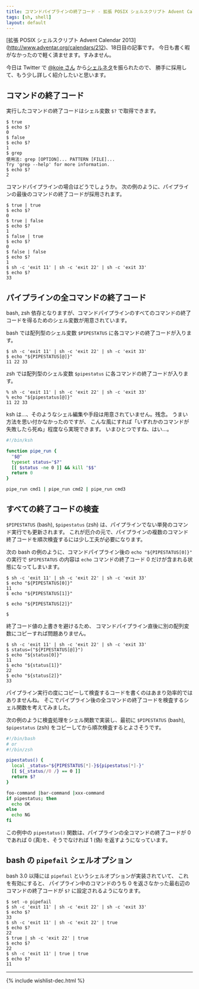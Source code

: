 ```yaml
---
title: コマンドパイプラインの終了コード - 拡張 POSIX シェルスクリプト Advent Calendar 2013
tags: [sh, shell]
layout: default
---
```


[拡張 POSIX シェルスクリプト Advent Calendar 2013]
(http://www.adventar.org/calendars/212)、18日目の記事です。
今日も書く暇がなかったので軽く済ませます。すみません。

今日は Twitter で [@koie さん](https://twitter.com/koie)
から[シェルネタ](https://twitter.com/koie/status/413209516046438400)を振られたので、
勝手に採用して、もう少し詳しく紹介したいと思います。

コマンドの終了コード
----------------------------------------------------------------------

実行したコマンドの終了コードはシェル変数 `$?` で取得できます。

``` console
$ true
$ echo $?
0
$ false
$ echo $?
1
$ grep
使用法: grep [OPTION]... PATTERN [FILE]...
Try 'grep --help' for more information.
$ echo $?
2
```

コマンドパイプラインの場合はどうでしょうか。
次の例のように、パイプラインの最後のコマンドの終了コードが採用されます。

``` console
$ true | true
$ echo $?
0
$ true | false
$ echo $?
1
$ false | true
$ echo $?
0
$ false | false
$ echo $?
1
$ sh -c 'exit 11' | sh -c 'exit 22' | sh -c 'exit 33'
$ echo $?
33
```

パイプラインの全コマンドの終了コード
----------------------------------------------------------------------

bash, zsh
依存となりますが、コマンドパイプラインのすべてのコマンドの終了コードを得るためのシェル変数が用意されています。

bash では配列型のシェル変数 `$PIPESTATUS` に各コマンドの終了コードが入ります。

``` console
$ sh -c 'exit 11' | sh -c 'exit 22' | sh -c 'exit 33'
$ echo "${PIPESTATUS[@]}"
11 22 33
```

zsh では配列型のシェル変数 `$pipestatus` に各コマンドの終了コードが入ります。

``` console
% sh -c 'exit 11' | sh -c 'exit 22' | sh -c 'exit 33'
% echo "${pipestatus[@]}"
11 22 33
```

ksh は…、そのようなシェル編集や手段は用意されていません。残念。
うまい方法を思い付かなかったのですが、
こんな風にすれば「いずれかのコマンドが失敗したら死ぬ」程度なら実現できます。
いまひとつですね、はい…。

``` sh
#!/bin/ksh

function pipe_run {
  "$@"
  typeset status="$?"
  [[ $status -ne 0 ]] && kill "$$"
  return 0
}

pipe_run cmd1 | pipe_run cmd2 | pipe_run cmd3
```

すべての終了コードの検査
----------------------------------------------------------------------

`$PIPESTATUS` (bash), `$pipestatus` (zsh)
は、パイプラインでない単発のコマンド実行でも更新されます。
これが厄介の元で、パイプラインの複数のコマンド終了コードを順次検査するには少し工夫が必要になります。

次の bash の例のように、コマンドパイプライン後の `echo "${PIPESTATUS[0]}"` の実行で
`$PIPESTATUS` の内容は `echo` コマンドの終了コード 0
だけが含まれる状態になってしまいます。

```
$ sh -c 'exit 11' | sh -c 'exit 22' | sh -c 'exit 33'
$ echo "${PIPESTATUS[0]}"
11
$ echo "${PIPESTATUS[1]}"

$ echo "${PIPESTATUS[2]}"

$
```

終了コード値の上書きを避けるため、
コマンドパイプライン直後に別の配列変数にコピーすれば問題ありません。

```
$ sh -c 'exit 11' | sh -c 'exit 22' | sh -c 'exit 33'
$ status=("${PIPESTATUS[@]}")
$ echo "${status[0]}"
11
$ echo "${status[1]}"
22
$ echo "${status[2]}"
33
```

パイプライン実行の度にコピーして検査するコードを書くのはあまり効率的ではありませんね。
そこでパイプライン後の全コマンドの終了コードを検査するシェル関数を考えてみました。

次の例のように検査処理をシェル関数で実装し、最初に 
`$PIPESTATUS` (bash), `$pipestatus` (zsh)
をコピーしてから順次検査するとよさそうです。

``` sh
#!/bin/bash
# or
#!/bin/zsh

pipestatus() {
  local _status="${PIPESTATUS[*]-}${pipestatus[*]-}"
  [[ ${_status//0 /} == 0 ]]
  return $?
}

foo-command |bar-command |xxx-command
if pipestatus; then
  echo OK
else
  echo NG
fi
```

この例中の `pipestatus()` 関数は、パイプラインの全コマンドの終了コードが 0
であれば 0 (真)を、そうでなければ 1 (偽) を返すようになっています。

bash の `pipefail` シェルオプション
----------------------------------------------------------------------

bash 3.0 以降には `pipefail` というシェルオプションが実装されていて、
これを有効にすると、
パイプライン中のコマンドのうち 0 を返さなかった最右辺のコマンドの終了コードが
`$?` に設定されるようになります。

``` console
$ set -o pipefail
$ sh -c 'exit 11' | sh -c 'exit 22' | sh -c 'exit 33'
$ echo $?
33
$ sh -c 'exit 11' | sh -c 'exit 22' | true
$ echo $?
22
$ true | sh -c 'exit 22' | true
$ echo $?
22
$ sh -c 'exit 11' | true | true
$ echo $?
11
```

* * *

{% include wishlist-dec.html %}

